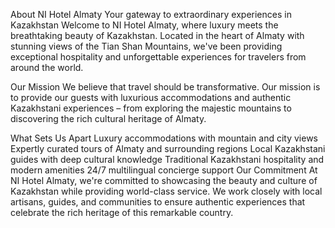 About NI Hotel Almaty
Your gateway to extraordinary experiences in Kazakhstan
Welcome to NI Hotel Almaty, where luxury meets the breathtaking beauty of Kazakhstan. 
Located in the heart of Almaty with stunning views of the Tian Shan Mountains, we've been providing exceptional hospitality and unforgettable experiences for travelers from around the world.

Our Mission
We believe that travel should be transformative. Our mission is to provide our guests with luxurious accommodations and authentic Kazakhstani experiences – from exploring the majestic mountains to discovering the rich cultural heritage of Almaty.

What Sets Us Apart
Luxury accommodations with mountain and city views
Expertly curated tours of Almaty and surrounding regions
Local Kazakhstani guides with deep cultural knowledge
Traditional Kazakhstani hospitality and modern amenities
24/7 multilingual concierge support
Our Commitment
At NI Hotel Almaty, we're committed to showcasing the beauty and culture of Kazakhstan while providing world-class service. We work closely with local artisans, guides, and communities to ensure authentic experiences that celebrate the rich heritage of this remarkable country.
